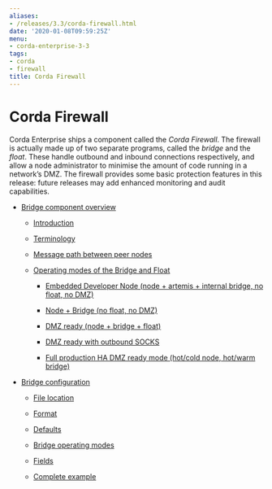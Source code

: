 ```yaml
---
aliases:
- /releases/3.3/corda-firewall.html
date: '2020-01-08T09:59:25Z'
menu:
- corda-enterprise-3-3
tags:
- corda
- firewall
title: Corda Firewall
---
```



# Corda Firewall

Corda Enterprise ships a component called the *Corda Firewall*. The firewall is actually made up of two separate programs,
            called the *bridge* and the *float*. These handle outbound and inbound connections respectively, and allow a node
            administrator to minimise the amount of code running in a network’s DMZ. The firewall provides some basic protection
            features in this release: future releases may add enhanced monitoring and audit capabilities.


* [Bridge component overview](corda-bridge-component.md)
    * [Introduction](corda-bridge-component.md#introduction)

    * [Terminology](corda-bridge-component.md#terminology)

    * [Message path between peer nodes](corda-bridge-component.md#message-path-between-peer-nodes)

    * [Operating modes of the Bridge and Float](corda-bridge-component.md#operating-modes-of-the-bridge-and-float)
        * [Embedded Developer Node (node + artemis + internal bridge, no float, no DMZ)](corda-bridge-component.md#embedded-developer-node-node-artemis-internal-bridge-no-float-no-dmz)

        * [Node + Bridge (no float, no DMZ)](corda-bridge-component.md#node-bridge-no-float-no-dmz)

        * [DMZ ready (node + bridge + float)](corda-bridge-component.md#dmz-ready-node-bridge-float)

        * [DMZ ready with outbound SOCKS](corda-bridge-component.md#dmz-ready-with-outbound-socks)

        * [Full production HA DMZ ready mode (hot/cold node, hot/warm bridge)](corda-bridge-component.md#full-production-ha-dmz-ready-mode-hot-cold-node-hot-warm-bridge)



* [Bridge configuration](bridge-configuration-file.md)
    * [File location](bridge-configuration-file.md#file-location)

    * [Format](bridge-configuration-file.md#format)

    * [Defaults](bridge-configuration-file.md#defaults)

    * [Bridge operating modes](bridge-configuration-file.md#bridge-operating-modes)

    * [Fields](bridge-configuration-file.md#fields)

    * [Complete example](bridge-configuration-file.md#complete-example)




